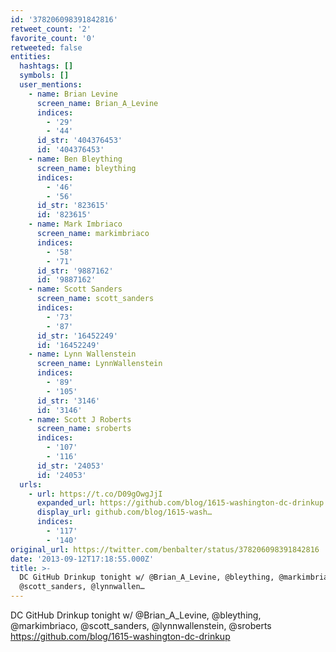 ```yaml
---
id: '378206098391842816'
retweet_count: '2'
favorite_count: '0'
retweeted: false
entities:
  hashtags: []
  symbols: []
  user_mentions:
    - name: Brian Levine
      screen_name: Brian_A_Levine
      indices:
        - '29'
        - '44'
      id_str: '404376453'
      id: '404376453'
    - name: Ben Bleything
      screen_name: bleything
      indices:
        - '46'
        - '56'
      id_str: '823615'
      id: '823615'
    - name: Mark Imbriaco
      screen_name: markimbriaco
      indices:
        - '58'
        - '71'
      id_str: '9887162'
      id: '9887162'
    - name: Scott Sanders
      screen_name: scott_sanders
      indices:
        - '73'
        - '87'
      id_str: '16452249'
      id: '16452249'
    - name: Lynn Wallenstein
      screen_name: LynnWallenstein
      indices:
        - '89'
        - '105'
      id_str: '3146'
      id: '3146'
    - name: Scott J Roberts
      screen_name: sroberts
      indices:
        - '107'
        - '116'
      id_str: '24053'
      id: '24053'
  urls:
    - url: https://t.co/D09gOwgJjI
      expanded_url: https://github.com/blog/1615-washington-dc-drinkup
      display_url: github.com/blog/1615-wash…
      indices:
        - '117'
        - '140'
original_url: https://twitter.com/benbalter/status/378206098391842816
date: '2013-09-12T17:18:55.000Z'
title: >-
  DC GitHub Drinkup tonight w/ @Brian_A_Levine, @bleything, @markimbriaco,
  @scott_sanders, @lynnwallen…
---
```


DC GitHub Drinkup tonight w/ @Brian_A_Levine, @bleything, @markimbriaco, @scott_sanders, @lynnwallenstein, @sroberts https://github.com/blog/1615-washington-dc-drinkup
